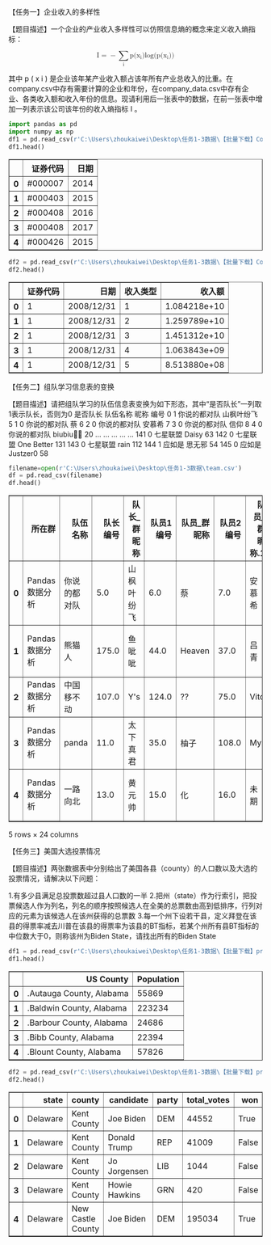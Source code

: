 
【任务一】企业收入的多样性

【题目描述】一个企业的产业收入多样性可以仿照信息熵的概念来定义收入熵指标：

<math xmlns="http://www.w3.org/1998/Math/MathML" display="block">
  <mi mathvariant="normal">I</mi>
  <mo>=</mo>
  <mo>&#x2212;<!-- − --></mo>
  <munder>
    <mo>&#x2211;<!-- ∑ --></mo>
    <mrow class="MJX-TeXAtom-ORD">
      <mi mathvariant="normal">i</mi>
    </mrow>
  </munder>
  <mi mathvariant="normal">p</mi>
  <mo stretchy="false">(</mo>
  <msub>
    <mi mathvariant="normal">x</mi>
    <mi mathvariant="normal">i</mi>
  </msub>
  <mo stretchy="false">)</mo>
  <mi>log</mi>
  <mo>&#x2061;<!-- ⁡ --></mo>
  <mo stretchy="false">(</mo>
  <mi mathvariant="normal">p</mi>
  <mo stretchy="false">(</mo>
  <msub>
    <mi mathvariant="normal">x</mi>
    <mi mathvariant="normal">i</mi>
  </msub>
  <mo stretchy="false">)</mo>
  <mo stretchy="false">)</mo>
</math>

其中 
p
(
x
i
)
 是企业该年某产业收入额占该年所有产业总收入的比重。在company.csv中存有需要计算的企业和年份，在company_data.csv中存有企业、各类收入额和收入年份的信息。现请利用后一张表中的数据，在前一张表中增加一列表示该公司该年份的收入熵指标 
I
 。


```python
import pandas as pd
import numpy as np
df1 = pd.read_csv(r'C:\Users\zhoukaiwei\Desktop\任务1-3数据\【批量下载】Company_data等\我的资源\company.csv')
df1.head()
```




<div>
<style scoped>
    .dataframe tbody tr th:only-of-type {
        vertical-align: middle;
    }

    .dataframe tbody tr th {
        vertical-align: top;
    }

    .dataframe thead th {
        text-align: right;
    }
</style>
<table border="1" class="dataframe">
  <thead>
    <tr style="text-align: right;">
      <th></th>
      <th>证券代码</th>
      <th>日期</th>
    </tr>
  </thead>
  <tbody>
    <tr>
      <th>0</th>
      <td>#000007</td>
      <td>2014</td>
    </tr>
    <tr>
      <th>1</th>
      <td>#000403</td>
      <td>2015</td>
    </tr>
    <tr>
      <th>2</th>
      <td>#000408</td>
      <td>2016</td>
    </tr>
    <tr>
      <th>3</th>
      <td>#000408</td>
      <td>2017</td>
    </tr>
    <tr>
      <th>4</th>
      <td>#000426</td>
      <td>2015</td>
    </tr>
  </tbody>
</table>
</div>




```python
df2 = pd.read_csv(r'C:\Users\zhoukaiwei\Desktop\任务1-3数据\【批量下载】Company_data等\我的资源\company_data.csv')
df2.head()
```




<div>
<style scoped>
    .dataframe tbody tr th:only-of-type {
        vertical-align: middle;
    }

    .dataframe tbody tr th {
        vertical-align: top;
    }

    .dataframe thead th {
        text-align: right;
    }
</style>
<table border="1" class="dataframe">
  <thead>
    <tr style="text-align: right;">
      <th></th>
      <th>证券代码</th>
      <th>日期</th>
      <th>收入类型</th>
      <th>收入额</th>
    </tr>
  </thead>
  <tbody>
    <tr>
      <th>0</th>
      <td>1</td>
      <td>2008/12/31</td>
      <td>1</td>
      <td>1.084218e+10</td>
    </tr>
    <tr>
      <th>1</th>
      <td>1</td>
      <td>2008/12/31</td>
      <td>2</td>
      <td>1.259789e+10</td>
    </tr>
    <tr>
      <th>2</th>
      <td>1</td>
      <td>2008/12/31</td>
      <td>3</td>
      <td>1.451312e+10</td>
    </tr>
    <tr>
      <th>3</th>
      <td>1</td>
      <td>2008/12/31</td>
      <td>4</td>
      <td>1.063843e+09</td>
    </tr>
    <tr>
      <th>4</th>
      <td>1</td>
      <td>2008/12/31</td>
      <td>5</td>
      <td>8.513880e+08</td>
    </tr>
  </tbody>
</table>
</div>



【任务二】组队学习信息表的变换

【题目描述】请把组队学习的队伍信息表变换为如下形态，其中“是否队长”一列取1表示队长，否则为0
是否队长	队伍名称	    昵称    	编号
0	1	    你说的都对队	山枫叶纷飞	5
1	0	    你说的都对队	蔡	        6
2	0	    你说的都对队	安慕希	    7
3	0	    你说的都对队	信仰	    8
4	0	    你说的都对队	biubiu🙈🙈	20
...	...	    ...	        ...	        ...
141	0	    七星联盟	    Daisy	    63
142	0	    七星联盟    	One Better	131
143	0	    七星联盟    	rain	    112
144	1	    应如是	    思无邪	    54
145	0	    应如是	    Justzer0	58

```python
filename=open(r'C:\Users\zhoukaiwei\Desktop\任务1-3数据\team.csv')
df = pd.read_csv(filename)
df.head()
```




<div>
<style scoped>
    .dataframe tbody tr th:only-of-type {
        vertical-align: middle;
    }

    .dataframe tbody tr th {
        vertical-align: top;
    }

    .dataframe thead th {
        text-align: right;
    }
</style>
<table border="1" class="dataframe">
  <thead>
    <tr style="text-align: right;">
      <th></th>
      <th>所在群</th>
      <th>队伍名称</th>
      <th>队长编号</th>
      <th>队长_群昵称</th>
      <th>队员1 编号</th>
      <th>队员_群昵称</th>
      <th>队员2 编号</th>
      <th>队员_群昵称.1</th>
      <th>队员3 编号</th>
      <th>队员_群昵称.2</th>
      <th>...</th>
      <th>队员6 编号</th>
      <th>队员_群昵称.5</th>
      <th>队员7 编号</th>
      <th>队员_群昵称.6</th>
      <th>队员8 编号</th>
      <th>队员_群昵称.7</th>
      <th>队员9 编号</th>
      <th>队员_群昵称.8</th>
      <th>队员10编号</th>
      <th>队员_群昵称.9</th>
    </tr>
  </thead>
  <tbody>
    <tr>
      <th>0</th>
      <td>Pandas数据分析</td>
      <td>你说的都对队</td>
      <td>5.0</td>
      <td>山枫叶纷飞</td>
      <td>6.0</td>
      <td>蔡</td>
      <td>7.0</td>
      <td>安慕希</td>
      <td>8.0</td>
      <td>信仰</td>
      <td>...</td>
      <td>NaN</td>
      <td>NaN</td>
      <td>NaN</td>
      <td>NaN</td>
      <td>NaN</td>
      <td>NaN</td>
      <td>NaN</td>
      <td>NaN</td>
      <td>NaN</td>
      <td>NaN</td>
    </tr>
    <tr>
      <th>1</th>
      <td>Pandas数据分析</td>
      <td>熊猫人</td>
      <td>175.0</td>
      <td>鱼呲呲</td>
      <td>44.0</td>
      <td>Heaven</td>
      <td>37.0</td>
      <td>吕青</td>
      <td>50.0</td>
      <td>余柳成荫</td>
      <td>...</td>
      <td>25.0</td>
      <td>Never say never</td>
      <td>55.0</td>
      <td>K</td>
      <td>120.0</td>
      <td>Y.</td>
      <td>28.0</td>
      <td>X.Y.Q</td>
      <td>151.0</td>
      <td>swrong</td>
    </tr>
    <tr>
      <th>2</th>
      <td>Pandas数据分析</td>
      <td>中国移不动</td>
      <td>107.0</td>
      <td>Y's</td>
      <td>124.0</td>
      <td>??</td>
      <td>75.0</td>
      <td>Vito</td>
      <td>146.0</td>
      <td>张小五</td>
      <td>...</td>
      <td>NaN</td>
      <td>NaN</td>
      <td>NaN</td>
      <td>NaN</td>
      <td>NaN</td>
      <td>NaN</td>
      <td>NaN</td>
      <td>NaN</td>
      <td>NaN</td>
      <td>NaN</td>
    </tr>
    <tr>
      <th>3</th>
      <td>Pandas数据分析</td>
      <td>panda</td>
      <td>11.0</td>
      <td>太下真君</td>
      <td>35.0</td>
      <td>柚子</td>
      <td>108.0</td>
      <td>My</td>
      <td>42.0</td>
      <td>星星点灯</td>
      <td>...</td>
      <td>157.0</td>
      <td>Zys</td>
      <td>158.0</td>
      <td>不器</td>
      <td>102.0</td>
      <td>嘉平佑染</td>
      <td>NaN</td>
      <td>NaN</td>
      <td>NaN</td>
      <td>NaN</td>
    </tr>
    <tr>
      <th>4</th>
      <td>Pandas数据分析</td>
      <td>一路向北</td>
      <td>13.0</td>
      <td>黄元帅</td>
      <td>15.0</td>
      <td>化</td>
      <td>16.0</td>
      <td>未期</td>
      <td>18.0</td>
      <td>太陽光下</td>
      <td>...</td>
      <td>23.0</td>
      <td>??</td>
      <td>169.0</td>
      <td>听风</td>
      <td>189.0</td>
      <td>Cappuccino</td>
      <td>NaN</td>
      <td>NaN</td>
      <td>NaN</td>
      <td>NaN</td>
    </tr>
  </tbody>
</table>
<p>5 rows × 24 columns</p>
</div>


【任务三】美国大选投票情况

【题目描述】两张数据表中分别给出了美国各县（county）的人口数以及大选的投票情况，请解决以下问题：

1.有多少县满足总投票数超过县人口数的一半
2.把州（state）作为行索引，把投票候选人作为列名，列名的顺序按照候选人在全美的总票数由高到低排序，行列对应的元素为该候选人在该州获得的总票数
3.每一个州下设若干县，定义拜登在该县的得票率减去川普在该县的得票率为该县的BT指标，若某个州所有县BT指标的中位数大于0，则称该州为Biden State，请找出所有的Biden State

```python
df1 = pd.read_csv(r'C:\Users\zhoukaiwei\Desktop\任务1-3数据\【批量下载】president_county_candidate等\county_population.csv')
df1.head()
```




<div>
<style scoped>
    .dataframe tbody tr th:only-of-type {
        vertical-align: middle;
    }

    .dataframe tbody tr th {
        vertical-align: top;
    }

    .dataframe thead th {
        text-align: right;
    }
</style>
<table border="1" class="dataframe">
  <thead>
    <tr style="text-align: right;">
      <th></th>
      <th>US County</th>
      <th>Population</th>
    </tr>
  </thead>
  <tbody>
    <tr>
      <th>0</th>
      <td>.Autauga County, Alabama</td>
      <td>55869</td>
    </tr>
    <tr>
      <th>1</th>
      <td>.Baldwin County, Alabama</td>
      <td>223234</td>
    </tr>
    <tr>
      <th>2</th>
      <td>.Barbour County, Alabama</td>
      <td>24686</td>
    </tr>
    <tr>
      <th>3</th>
      <td>.Bibb County, Alabama</td>
      <td>22394</td>
    </tr>
    <tr>
      <th>4</th>
      <td>.Blount County, Alabama</td>
      <td>57826</td>
    </tr>
  </tbody>
</table>
</div>




```python
df2 = pd.read_csv(r'C:\Users\zhoukaiwei\Desktop\任务1-3数据\【批量下载】president_county_candidate等\president_county_candidate.csv')
df2.head()
```




<div>
<style scoped>
    .dataframe tbody tr th:only-of-type {
        vertical-align: middle;
    }

    .dataframe tbody tr th {
        vertical-align: top;
    }

    .dataframe thead th {
        text-align: right;
    }
</style>
<table border="1" class="dataframe">
  <thead>
    <tr style="text-align: right;">
      <th></th>
      <th>state</th>
      <th>county</th>
      <th>candidate</th>
      <th>party</th>
      <th>total_votes</th>
      <th>won</th>
    </tr>
  </thead>
  <tbody>
    <tr>
      <th>0</th>
      <td>Delaware</td>
      <td>Kent County</td>
      <td>Joe Biden</td>
      <td>DEM</td>
      <td>44552</td>
      <td>True</td>
    </tr>
    <tr>
      <th>1</th>
      <td>Delaware</td>
      <td>Kent County</td>
      <td>Donald Trump</td>
      <td>REP</td>
      <td>41009</td>
      <td>False</td>
    </tr>
    <tr>
      <th>2</th>
      <td>Delaware</td>
      <td>Kent County</td>
      <td>Jo Jorgensen</td>
      <td>LIB</td>
      <td>1044</td>
      <td>False</td>
    </tr>
    <tr>
      <th>3</th>
      <td>Delaware</td>
      <td>Kent County</td>
      <td>Howie Hawkins</td>
      <td>GRN</td>
      <td>420</td>
      <td>False</td>
    </tr>
    <tr>
      <th>4</th>
      <td>Delaware</td>
      <td>New Castle County</td>
      <td>Joe Biden</td>
      <td>DEM</td>
      <td>195034</td>
      <td>True</td>
    </tr>
  </tbody>
</table>
</div>




```python

```
